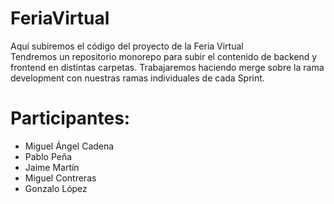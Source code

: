 # FeriaVirtual

Aquí subiremos el código del proyecto de la Feria Virtual  
Tendremos un repositorio monorepo para subir el contenido de backend y frontend en distintas carpetas.
Trabajaremos haciendo merge sobre la rama development con nuestras ramas individuales de cada Sprint. 

# Participantes:
- Miguel Ángel Cadena
- Pablo Peña
- Jaime Martín
- Miguel Contreras
- Gonzalo López
